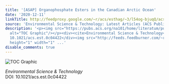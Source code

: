 ```yaml
---
title: '[ASAP] Organophosphate Esters in the Canadian Arctic Ocean'
date: '2020-12-11'
linkTitle: http://feedproxy.google.com/~r/acs/esthag/~3/l54og-bjuqQ/acs.est.0c04422
source: 'Environmental Science & Technology: Latest Articles (ACS Publications)'
description: '<p><img src="https://pubs.acs.org/na101/home/literatum/publisher/achs/journals/content/esthag/0/esthag.ahead-of-print/acs.est.0c04422/20201211/images/medium/es0c04422_0006.gif"
  alt="TOC Graphic"/></p><div><cite>Environmental Science & Technology</cite></div><div>DOI:
  10.1021/acs.est.0c04422</div><img src="http://feeds.feedburner.com/~r/acs/esthag/~4/l54og-bjuqQ"
  height="1" width="1" ...'
disable_comments: true
---
```

<p><img src="https://pubs.acs.org/na101/home/literatum/publisher/achs/journals/content/esthag/0/esthag.ahead-of-print/acs.est.0c04422/20201211/images/medium/es0c04422_0006.gif" alt="TOC Graphic"/></p><div><cite>Environmental Science & Technology</cite></div><div>DOI: 10.1021/acs.est.0c04422</div><img src="http://feeds.feedburner.com/~r/acs/esthag/~4/l54og-bjuqQ" height="1" width="1" ...